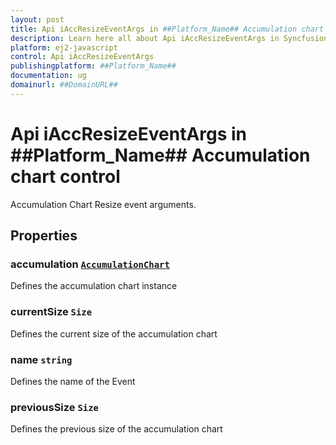 ```yaml
---
layout: post
title: Api iAccResizeEventArgs in ##Platform_Name## Accumulation chart control | Syncfusion
description: Learn here all about Api iAccResizeEventArgs in Syncfusion ##Platform_Name## Accumulation chart control of Syncfusion Essential JS 2 and more.
platform: ej2-javascript
control: Api iAccResizeEventArgs 
publishingplatform: ##Platform_Name##
documentation: ug
domainurl: ##DomainURL##
---
```


# Api iAccResizeEventArgs in ##Platform_Name## Accumulation chart control

Accumulation Chart Resize event arguments.

## Properties

### accumulation [`AccumulationChart`](./api-accumulationChart.html)

Defines the accumulation chart instance

### currentSize `Size`

Defines the current size of the accumulation chart

### name `string`

Defines the name of the Event

### previousSize `Size`

Defines the previous size of the accumulation chart
